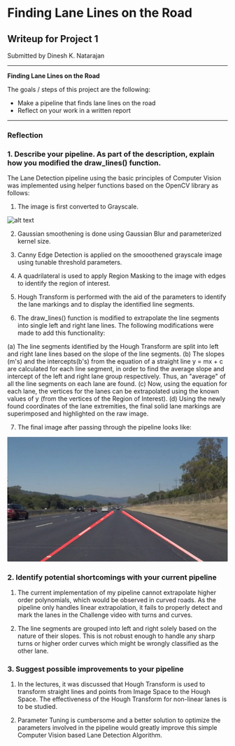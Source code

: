 # **Finding Lane Lines on the Road** 

## Writeup for Project 1

Submitted by Dinesh K. Natarajan

---

**Finding Lane Lines on the Road**

The goals / steps of this project are the following:
* Make a pipeline that finds lane lines on the road
* Reflect on your work in a written report


[//]: # (Image References)

[image1]: ./examples/grayscale.jpg "Grayscale"
[image2]: ./test_images_output/solidWhiteRight.jpg 

---

### Reflection

### 1. Describe your pipeline. As part of the description, explain how you modified the draw_lines() function.

The Lane Detection pipeline using the basic principles of Computer Vision was implemented using helper functions based on the OpenCV library as follows: 

1. The image is first converted to Grayscale. 

![alt text][image1]


2. Gaussian smoothening is done using Gaussian Blur and parameterized kernel size.

3. Canny Edge Detection is applied on the smooothened grayscale image using tunable threshold parameters.

4. A quadrilateral is used to apply Region Masking to the image with edges to identify the region of interest.

5. Hough Transform is performed with the aid of the parameters to identify the lane markings and to display the identified line segments.

6. The draw_lines() function is modified to extrapolate the line segments into single left and right lane lines. The following modifications were made to add this functionality: 

(a) The line segments identified by the Hough Transform are split into left and right lane lines based on the slope of the line segments. 
(b) The slopes (m's) and the intercepts(b's) from the equation of a straight line y = mx + c are calculated for each line segment, in order to find the average slope and intercept of the left and right lane group respectively. Thus, an "average" of all the line segments on each lane are found. 
(c) Now, using the equation for each lane, the vertices for the lanes can be extrapolated using the known values of y (from the vertices of the Region of Interest). 
(d) Using the newly found coordinates of the lane extremities, the final solid lane markings are superimposed and highlighted on the raw image. 

7. The final image after passing through the pipeline looks like: 

![alt text][image2]



### 2. Identify potential shortcomings with your current pipeline

1. The current implementation of my pipeline cannot extrapolate higher order polynomials, which would be observed in curved roads. As the pipeline only handles linear extrapolation, it fails to properly detect and mark the lanes in the Challenge video with turns and curves. 

2. The line segments are grouped into left and right solely based on the nature of their slopes. This is not robust enough to handle any sharp turns or higher order curves which might be wrongly classified as the other lane. 


### 3. Suggest possible improvements to your pipeline

1. In the lectures, it was discussed that Hough Transform is used to transform straight lines and points from Image Space to the Hough Space. The effectiveness of the Hough Transform for non-linear lanes is to be studied.  

2. Parameter Tuning is cumbersome and a better solution to optimize the parameters involved in the pipeline would greatly improve this simple Computer Vision based Lane Detection Algorithm. 
